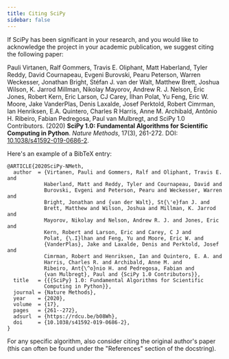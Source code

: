 ```yaml
---
title: Citing SciPy
sidebar: false
---
```


If SciPy has been significant in your research, and you would like to
acknowledge the project in your academic publication, we suggest citing the
following paper:

Pauli Virtanen, Ralf Gommers, Travis E. Oliphant, Matt Haberland, Tyler
Reddy, David Cournapeau, Evgeni Burovski, Pearu Peterson, Warren
Weckesser, Jonathan Bright, Stéfan J. van der Walt, Matthew Brett,
Joshua Wilson, K. Jarrod Millman, Nikolay Mayorov, Andrew R. J. Nelson,
Eric Jones, Robert Kern, Eric Larson, CJ Carey, İlhan Polat, Yu Feng,
Eric W. Moore, Jake VanderPlas, Denis Laxalde, Josef Perktold, Robert
Cimrman, Ian Henriksen, E.A. Quintero, Charles R Harris, Anne M.
Archibald, Antônio H. Ribeiro, Fabian Pedregosa, Paul van Mulbregt, and
SciPy 1.0 Contributors. (2020) **SciPy 1.0: Fundamental Algorithms for
Scientific Computing in Python**. _Nature Methods_, 17(3), 261-272. DOI: [10.1038/s41592-019-0686-2](https://doi.org/10.1038/s41592-019-0686-2).

Here\'s an example of a BibTeX entry:

```
@ARTICLE{2020SciPy-NMeth,
  author  = {Virtanen, Pauli and Gommers, Ralf and Oliphant, Travis E. and
            Haberland, Matt and Reddy, Tyler and Cournapeau, David and
            Burovski, Evgeni and Peterson, Pearu and Weckesser, Warren and
            Bright, Jonathan and {van der Walt}, St{\'e}fan J. and
            Brett, Matthew and Wilson, Joshua and Millman, K. Jarrod and
            Mayorov, Nikolay and Nelson, Andrew R. J. and Jones, Eric and
            Kern, Robert and Larson, Eric and Carey, C J and
            Polat, {\.I}lhan and Feng, Yu and Moore, Eric W. and
            {VanderPlas}, Jake and Laxalde, Denis and Perktold, Josef and
            Cimrman, Robert and Henriksen, Ian and Quintero, E. A. and
            Harris, Charles R. and Archibald, Anne M. and
            Ribeiro, Ant{\^o}nio H. and Pedregosa, Fabian and
            {van Mulbregt}, Paul and {SciPy 1.0 Contributors}},
  title   = {{{SciPy} 1.0: Fundamental Algorithms for Scientific
            Computing in Python}},
  journal = {Nature Methods},
  year    = {2020},
  volume  = {17},
  pages   = {261--272},
  adsurl  = {https://rdcu.be/b08Wh},
  doi     = {10.1038/s41592-019-0686-2},
}
```

For any specific algorithm, also consider citing the original author\'s
paper (this can often be found under the \"References\" section of the
docstring).
